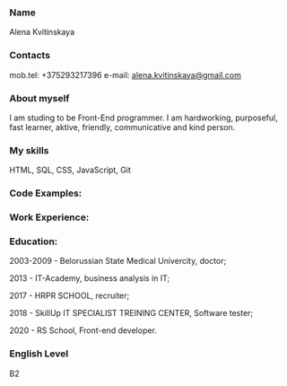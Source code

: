 ### Name
Alena Kvitinskaya

### Contacts
mob.tel: +375293217396
e-mail: alena.kvitinskaya@gmail.com

### About myself

I am studing to be Front-End programmer. I am hardworking, purposeful, fast learner, aktive, friendly, communicative and kind person.

### My skills 

HTML, SQL, CSS, JavaScript, Git

### Code Examples:

### Work Experience:

### Education: 
2003-2009 - Belorussian State Medical Univercity, doctor;

2013 - IT-Academy, business analysis in IT;

2017 - HRPR SCHOOL, recruiter;

2018 - SkillUp IT SPECIALIST TREINING CENTER, Software tester;

2020 - RS School, Front-end developer.

### English Level
B2
  
